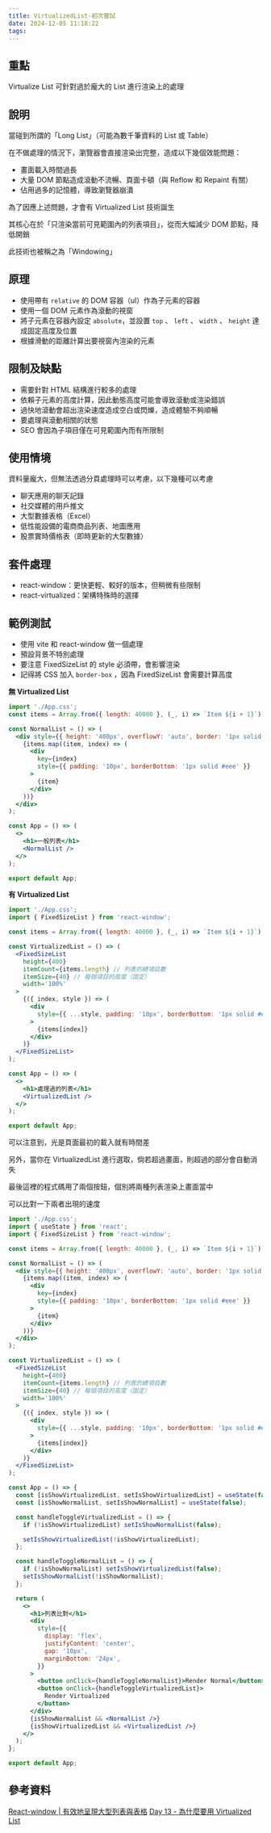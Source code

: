 ```yaml
---
title: VirtualizedList-初次嘗試
date: 2024-12-05 11:18:22
tags:
---
```


## 重點

Virtualize List 可針對過於龐大的 List 進行渲染上的處理

## 說明

當碰到所謂的「Long List」（可能為數千筆資料的 List 或 Table）

在不做處理的情況下，瀏覽器會直接渲染出完整，造成以下幾個效能問題：

- 畫面載入時間過長
- 大量 DOM 節點造成滾動不流暢、頁面卡頓（與 Reflow 和 Repaint 有關）
- 佔用過多的記憶體，導致瀏覽器崩潰

為了因應上述問題，才會有 Virtualized List 技術誕生

其核心在於「只渲染當前可見範圍內的列表項目」，從而大幅減少 DOM 節點，降低開銷

此技術也被稱之為「Windowing」

## 原理

- 使用帶有 `relative` 的 DOM 容器（ul）作為子元素的容器
- 使用一個 DOM 元素作為滾動的視窗
- 將子元素在容器內設定 `absolute`，並設置 `top` 、 `left` 、 `width` 、 `height` 達成固定高度及位置
- 根據滑動的距離計算出要視窗內渲染的元素

## 限制及缺點

- 需要針對 HTML 結構進行較多的處理
- 依賴子元素的高度計算，因此動態高度可能會導致滾動或渲染錯誤
- 過快地滾動會超出渲染速度造成空白或閃爍，造成體驗不夠順暢
- 要處理與滾動相關的狀態
- SEO 會因為子項目僅在可見範圍內而有所限制

## 使用情境

資料量龐大，但無法透過分頁處理時可以考慮，以下幾種可以考慮

- 聊天應用的聊天記錄
- 社交媒體的用戶推文
- 大型數據表格（Excel）
- 低性能設備的電商商品列表、地圖應用
- 股票實時價格表（即時更新的大型數據）

## 套件處理

- react-window：更快更輕、較好的版本，但稍微有些限制
- react-virtualized：架構特殊時的選擇

## 範例測試

- 使用 vite 和 react-window 做一個處理
- 預設背景不特別處理
- 要注意 FixedSizeList 的 style 必須帶，會影響渲染
- 記得將 CSS 加入 `border-box` ，因為 FixedSizeList 會需要計算高度

**無 Virtualized List**

```jsx
import './App.css';
const items = Array.from({ length: 40000 }, (_, i) => `Item ${i + 1}`);

const NormalList = () => (
  <div style={{ height: '400px', overflowY: 'auto', border: '1px solid #ccc' }}>
    {items.map((item, index) => (
      <div
        key={index}
        style={{ padding: '10px', borderBottom: '1px solid #eee' }}
      >
        {item}
      </div>
    ))}
  </div>
);

const App = () => (
  <>
    <h1>一般列表</h1>
    <NormalList />
  </>
);

export default App;
```

**有 Virtualized List**

```jsx
import './App.css';
import { FixedSizeList } from 'react-window';

const items = Array.from({ length: 40000 }, (_, i) => `Item ${i + 1}`);

const VirtualizedList = () => (
  <FixedSizeList
    height={400}
    itemCount={items.length} // 列表的總項目數
    itemSize={40} // 每個項目的高度（固定）
    width='100%'
  >
    {({ index, style }) => (
      <div
        style={{ ...style, padding: '10px', borderBottom: '1px solid #eee' }}
      >
        {items[index]}
      </div>
    )}
  </FixedSizeList>
);

const App = () => (
  <>
    <h1>處理過的列表</h1>
    <VirtualizedList />
  </>
);

export default App;
```

可以注意到，光是頁面最初的載入就有時間差

另外，當你在 VirtualizedList 進行選取，倘若超過畫面，則超過的部分會自動消失

最後這裡的程式碼用了兩個按鈕，個別將兩種列表渲染上畫面當中

可以比對一下兩者出現的速度

```jsx
import './App.css';
import { useState } from 'react';
import { FixedSizeList } from 'react-window';

const items = Array.from({ length: 40000 }, (_, i) => `Item ${i + 1}`);

const NormalList = () => (
  <div style={{ height: '400px', overflowY: 'auto', border: '1px solid #ccc' }}>
    {items.map((item, index) => (
      <div
        key={index}
        style={{ padding: '10px', borderBottom: '1px solid #eee' }}
      >
        {item}
      </div>
    ))}
  </div>
);

const VirtualizedList = () => (
  <FixedSizeList
    height={400}
    itemCount={items.length} // 列表的總項目數
    itemSize={40} // 每個項目的高度（固定）
    width='100%'
  >
    {({ index, style }) => (
      <div
        style={{ ...style, padding: '10px', borderBottom: '1px solid #eee' }}
      >
        {items[index]}
      </div>
    )}
  </FixedSizeList>
);

const App = () => {
  const [isShowVirtualizedList, setIsShowVirtualizedList] = useState(false);
  const [isShowNormalList, setIsShowNormalList] = useState(false);

  const handleToggleVirtualizedList = () => {
    if (!isShowVirtualizedList) setIsShowNormalList(false);

    setIsShowVirtualizedList(!isShowVirtualizedList);
  };

  const handleToggleNormalList = () => {
    if (!isShowNormalList) setIsShowVirtualizedList(false);
    setIsShowNormalList(!isShowNormalList);
  };

  return (
    <>
      <h1>列表比對</h1>
      <div
        style={{
          display: 'flex',
          justifyContent: 'center',
          gap: '10px',
          marginBottom: '24px',
        }}
      >
        <button onClick={handleToggleNormalList}>Render Normal</button>
        <button onClick={handleToggleVirtualizedList}>
          Render Virtualized
        </button>
      </div>
      {isShowNormalList && <NormalList />}
      {isShowVirtualizedList && <VirtualizedList />}
    </>
  );
};

export default App;
```

## 參考資料

[React-window | 有效地呈現大型列表與表格](https://medium.com/%E6%89%8B%E5%AF%AB%E7%AD%86%E8%A8%98/virtualize-long-list-with-react-window-95bac3673a91)
[Day 13 - 為什麼要用 Virtualized List](https://ithelp.ithome.com.tw/articles/10299969)
